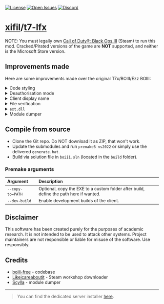 [![License](https://img.shields.io/github/license/xifil/t7-lfx.svg)](https://github.com/xifil/t7-lfx/-/blob/master/LICENSE)
[![Open Issues](https://img.shields.io/github/issues/xifil/t7-lfx.svg)](https://github.com/xifil/t7-lfx/-/issues)
[![Discord](https://img.shields.io/discord/769966964030046298?color=%237289DA&label=members&logo=discord&logoColor=%23FFFFFF)](https://discord.gg/dPzJajt)

# [xifil](https://github.com/xifil)/[t7-lfx](https://github.com/xifil/t7-lfx)

<!--p align="center">
  <img src="assets/github/banner.png?raw=true" />
</p-->

NOTE: You must legally own [Call of Duty®: Black Ops III](https://store.steampowered.com/app/311210/) (Steam) to run this mod. Cracked/Pirated versions of the game are **NOT** supported, and neither is the Microsoft Store version.

## Improvements made

Here are some improvements made over the original T7x/BOIII/Ezz BOIII:

<details>
  <summary>
    Code styling
  </summary>
  <hr/>
    Before, the general code style of this project was as follows:
<pre lang="cpp">
void function_name()
{
    if (condition)
    {
        // ...
    }
&nbsp;
    for (auto x = 0; x < etc; x++)
    {
        // ...
    }
&nbsp;
    if (single_line_condition) return;
&nbsp;
    printf("%s: very long statement!!!!!!!!!!!!!!!!!!!!!!!!!!!!!!!!!!!!!!",
           "string here");
}
</pre>
    For the sake of anyone who wants to dev this (including me), this has been swiftly changed to what (in my opinion) is just a better way to format code. <br/>
    Single line statements have been removed, spacing in long statements trimmed to one tab, brackets don't always go on next line, etc. The same sample code would be as follows:
<pre lang="cpp">
void function_name() {
    if (condition) {
        // ...
    }
&nbsp;
    for (auto x = 0; x < etc; x++) {
        // ...
    }
&nbsp;
    if (single_line_condition) {
        return; // no longer single line
    }
&nbsp;
    printf("%s: very long statement!!!!!!!!!!!!!!!!!!!!!!!!!!!!!!!!!!!!!!",
        "string here");
}
</pre>
  <hr/>
</details>

<details>
  <summary>
    Deauthorisation mode
  </summary>
  <hr/>
    If you are a comical person and have been robbed of your oh so special (and real 🤨) Steam account with Black Ops III, fear not, you can still use this mod. Simply add <code>-spacewar</code> to the command - you should run the following: <br/>
    <br/>
<pre lang="cmd">
boiii.exe -spacewar
</pre>
    <br/>
    This works because I have changed the way Steam initialised with this flag, instead using Spacewar as the base app ID instead of Black Ops III.<br/>
    <br/>
<pre lang="cpp">
unsigned int utils::GetAppID() {
    static const auto spacewar = ::utils::flags::has_flag("spacewar");
    return spacewar ? 480 /* Spacewar */ : 311210 /* Call of Duty: Black Ops III */;
}
</pre>
  <hr/>
</details>

<details>
  <summary>
    Client display name
  </summary>
  <hr/>
    You can now change the client name in the top-left corner, and console prefix with one ingame command: <br/>
    <br/>
<pre lang="cmd">
client_display_name [name]
</pre>
    <br/>
    It will look like this: <br/>
    <img src="assets/github/client_display_name.png" />
  <hr/>
</details>

<details>
  <summary>
    File verification
  </summary>
  <hr/>
    If you need to verify your files without Steam: <br/>
    <br/>
<pre lang="cmd">
boiii.exe -verify
</pre>
    <br/>
    After pressing <code>Play</code>, your files will be verified in accordance to <a href="https://github.com/xifil/t7-lfx/blob/main/src/client/component/verifier.cpp">stored hashes in the code</a>.
  <hr/>
</details>

<details>
  <summary>
    <code>ext.dll</code>
  </summary>
  <hr/>
    <code>ext.dll</code> is the file responsible for patching various exploits in Black Ops III, such as RCE exploits. Due to it being protected (for obvious reasons), it automatically closes the game when it detects IDA, x64dbg, Scylla, a debugger, or similar tools, which hinders the development process. The message boxes it gives out have been threaded (instead of blocking the entire execution, bruh.) and there is now a way to launch BOIII without <code>ext.dll</code> being loaded at all by using the launch flag: <br/>
    <br/>
<pre lang="cmd">
boiii.exe -noext
</pre>
  <hr/>
</details>

<details>
  <summary>
    Module dumper
  </summary>
  <hr/>
    Due to the fact that <code>ext.dll</code> panics whenever it sees Scylla, IDA, x64dbg, or any other debugging tools, a command to dump modules has been added to the game, it uses Scylla's code so will produce an identical dump to that of Scylla. <br/>
    <br/>
<pre lang="cmd">
dump &lt;name>
</pre>
    <br/>
    If you entered a valid module name, it will use that, enter nothing it will default to <code>boiii.exe</code>, and it will look something like this: <br/>
    <img src="assets/github/dump.png" />
  <hr/>
</details>

## Compile from source

- Clone the Git repo. Do NOT download it as ZIP, that won't work.
- Update the submodules and run `premake5 vs2022` or simply use the delivered `generate.bat`.
- Build via solution file in `boiii.sln` (located in the `build` folder).

### Premake arguments

| Argument                    | Description                                    |
|:----------------------------|:-----------------------------------------------|
| `--copy-to=PATH`            | Optional, copy the EXE to a custom folder after build, define the path here if wanted. |
| `--dev-build`               | Enable development builds of the client. |

## Disclaimer

This software has been created purely for the purposes of
academic research. It is not intended to be used to attack
other systems. Project maintainers are not responsible or
liable for misuse of the software. Use responsibly.

## Credits

- [boiii-free](https://github.com/Ezz-lol/boiii-free) - codebase
- [Likeicareaboutit](https://www.github.com/Likeicareaboutit) - Steam workshop downloader
- [Scylla](https://www.github.com/NtQuery/Scylla) - module dumper

---

> You can find the dedicated server installer [here](https://github.com/framilano/BlackOps3ServerInstaller).
